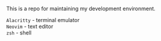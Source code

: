 This is a repo for maintaining my development environment.

`Alacritty` - terminal emulator  
`Neovim` - text editor  
`zsh` - shell
